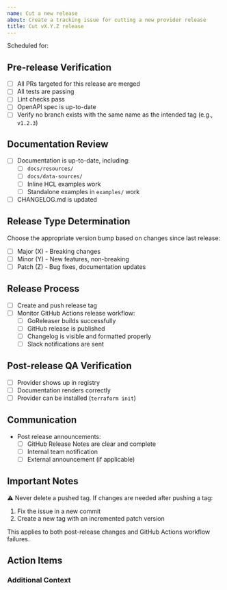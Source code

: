 ```yaml
---
name: Cut a new release
about: Create a tracking issue for cutting a new provider release
title: Cut vX.Y.Z release
---
```


Scheduled for: <!-- YYYY-MM-DD -->

## Pre-release Verification

- [ ] All PRs targeted for this release are merged
- [ ] All tests are passing
  <!-- Run regular tests: go test -v ./...
       For integration tests: TEST_INTEGRATION=1 go test -v ./... -->
- [ ] Lint checks pass
  <!-- Run either: go run mage.go lint:go or simply: mage lint:go -->
- [ ] OpenAPI spec is up-to-date
  <!-- Run either: go run mage.go openapi:update or simply: mage openapi:update -->
- [ ] Verify no branch exists with the same name as the intended tag (e.g., `v1.2.3`)

## Documentation Review

- [ ] Documentation is up-to-date, including:
  - [ ] `docs/resources/`
  - [ ] `docs/data-sources/`
  - [ ] Inline HCL examples work
  - [ ] Standalone examples in `examples/` work
- [ ] CHANGELOG.md is updated

<!-- Common changelog entries to consider:
  - New features, bug fixes, breaking changes, deprecation/docs/dependencies
    updates, security updates
  
  Note: While GoReleaser can auto-generate changelogs, for better quality:
  1. Let GoReleaser generate an initial changelog from commits
  2. Manually curate it following Keep a Changelog format
     (https://keepachangelog.com)
  3. Either:
     - Use --release-notes=CHANGELOG.md to provide the curated changelog
     - Or if draft releases are enabled, review/edit before publishing -->

## Release Type Determination

Choose the appropriate version bump based on changes since last release:

- [ ] Major (X) - Breaking changes
- [ ] Minor (Y) - New features, non-breaking
- [ ] Patch (Z) - Bug fixes, documentation updates

## Release Process

- [ ] Create and push release tag
  <!-- Run:
       git tag vX.Y.Z
       git push origin vX.Y.Z -->
- [ ] Monitor GitHub Actions release workflow:
  - [ ] GoReleaser builds successfully
    <!-- Check the workflow run at:
         https://github.com/authzed/terraform-provider-authzed/actions/workflows/release.yml -->
  - [ ] GitHub release is published
    <!-- Add link to the release page:
         e.g. https://github.com/authzed/terraform-provider-authzed/releases/tag/v0.1.3 -->
  - [ ] Changelog is visible and formatted properly
  - [ ] Slack notifications are sent
    <!-- AuthZed employees only: Internal notification step -->

## Post-release QA Verification

- [ ] Provider shows up in registry
  <!-- Check the provider page at:
       https://registry.terraform.io/providers/authzed/authzed/latest -->
- [ ] Documentation renders correctly
- [ ] Provider can be installed (`terraform init`)

## Communication

- Post release announcements:
  - [ ] GitHub Release Notes are clear and complete
  - [ ] Internal team notification
  - [ ] External announcement (if applicable)

## Important Notes

⚠️ Never delete a pushed tag. If changes are needed after pushing a tag:

1. Fix the issue in a new commit
2. Create a new tag with an incremented patch version

This applies to both post-release changes and GitHub Actions workflow failures.

## Action Items

<!--
During the release, you may find a few things that require updates
(process changes, documentation updates, fixes to release tooling).

Please list them here.

It will be your responsibility to open issues/PRs to resolve these
issues/improvements. Keep this issue open until these action items
are filed.

- [ ] Item 1
- [ ] Item 2
- [ ] Item 3
-->

### Additional Context

<!-- Add any release-specific notes, special instructions, or context below -->